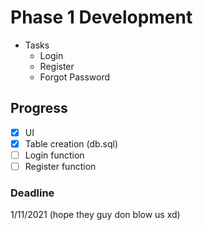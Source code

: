 # Phase 1 Development
- Tasks
  - Login
  - Register
  - Forgot Password
  
## Progress
- [x] UI
- [x] Table creation (db.sql)
- [ ] Login function
- [ ] Register function

### Deadline
1/11/2021 (hope they guy don blow us xd)
